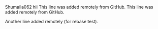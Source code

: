 Shumaila062
hii
This line was added remotely from GitHub.
This line was added remotely from GitHub.

Another line added remotely (for rebase test).
